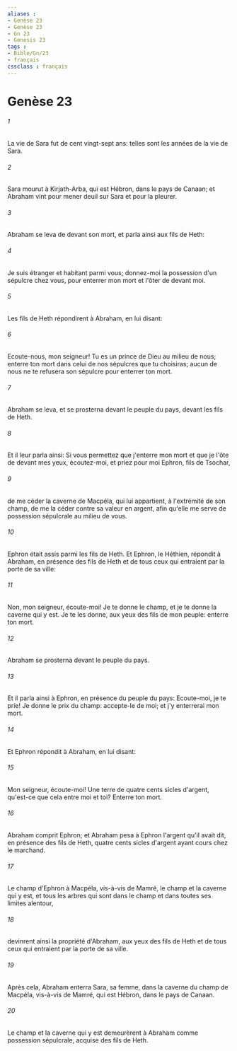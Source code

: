 ```yaml
---
aliases : 
- Genèse 23
- Genèse 23
- Gn 23
- Genesis 23
tags : 
- Bible/Gn/23
- français
cssclass : français
---
```


# Genèse 23

###### 1
La vie de Sara fut de cent vingt-sept ans: telles sont les années de la vie de Sara.
###### 2
Sara mourut à Kirjath-Arba, qui est Hébron, dans le pays de Canaan; et Abraham vint pour mener deuil sur Sara et pour la pleurer.
###### 3
Abraham se leva de devant son mort, et parla ainsi aux fils de Heth:
###### 4
Je suis étranger et habitant parmi vous; donnez-moi la possession d'un sépulcre chez vous, pour enterrer mon mort et l'ôter de devant moi.
###### 5
Les fils de Heth répondirent à Abraham, en lui disant:
###### 6
Ecoute-nous, mon seigneur! Tu es un prince de Dieu au milieu de nous; enterre ton mort dans celui de nos sépulcres que tu choisiras; aucun de nous ne te refusera son sépulcre pour enterrer ton mort.
###### 7
Abraham se leva, et se prosterna devant le peuple du pays, devant les fils de Heth.
###### 8
Et il leur parla ainsi: Si vous permettez que j'enterre mon mort et que je l'ôte de devant mes yeux, écoutez-moi, et priez pour moi Ephron, fils de Tsochar,
###### 9
de me céder la caverne de Macpéla, qui lui appartient, à l'extrémité de son champ, de me la céder contre sa valeur en argent, afin qu'elle me serve de possession sépulcrale au milieu de vous.
###### 10
Ephron était assis parmi les fils de Heth. Et Ephron, le Héthien, répondit à Abraham, en présence des fils de Heth et de tous ceux qui entraient par la porte de sa ville:
###### 11
Non, mon seigneur, écoute-moi! Je te donne le champ, et je te donne la caverne qui y est. Je te les donne, aux yeux des fils de mon peuple: enterre ton mort.
###### 12
Abraham se prosterna devant le peuple du pays.
###### 13
Et il parla ainsi à Ephron, en présence du peuple du pays: Ecoute-moi, je te prie! Je donne le prix du champ: accepte-le de moi; et j'y enterrerai mon mort.
###### 14
Et Ephron répondit à Abraham, en lui disant:
###### 15
Mon seigneur, écoute-moi! Une terre de quatre cents sicles d'argent, qu'est-ce que cela entre moi et toi? Enterre ton mort.
###### 16
Abraham comprit Ephron; et Abraham pesa à Ephron l'argent qu'il avait dit, en présence des fils de Heth, quatre cents sicles d'argent ayant cours chez le marchand.
###### 17
Le champ d'Ephron à Macpéla, vis-à-vis de Mamré, le champ et la caverne qui y est, et tous les arbres qui sont dans le champ et dans toutes ses limites alentour,
###### 18
devinrent ainsi la propriété d'Abraham, aux yeux des fils de Heth et de tous ceux qui entraient par la porte de sa ville.
###### 19
Après cela, Abraham enterra Sara, sa femme, dans la caverne du champ de Macpéla, vis-à-vis de Mamré, qui est Hébron, dans le pays de Canaan.
###### 20
Le champ et la caverne qui y est demeurèrent à Abraham comme possession sépulcrale, acquise des fils de Heth.
